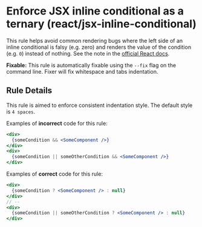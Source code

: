 # Enforce JSX inline conditional as a ternary (react/jsx-inline-conditional)

This rule helps avoid common rendering bugs where the left side of an inline conditional is falsy (e.g. zero) and renders the value of the condition (e.g. `0`) instead of nothing. See the note in the [official React docs](https://reactjs.org/docs/conditional-rendering.html#inline-if-with-logical--operator).

**Fixable:** This rule is automatically fixable using the `--fix` flag on the command line.
Fixer will fix whitespace and tabs indentation.

## Rule Details

This rule is aimed to enforce consistent indentation style. The default style is `4 spaces`.

Examples of **incorrect** code for this rule:

```jsx
<div>
  {someCondition && <SomeComponent />}
</div>
<div>
  {someCondition || someOtherCondition && <SomeComponent />}
</div>
```

Examples of **correct** code for this rule:

```jsx
<div>
  {someCondition ? <SomeComponent /> : null}
</div>
// --
<div>
  {someCondition || someOtherCondition ? <SomeComponent /> : null}
</div>
```
